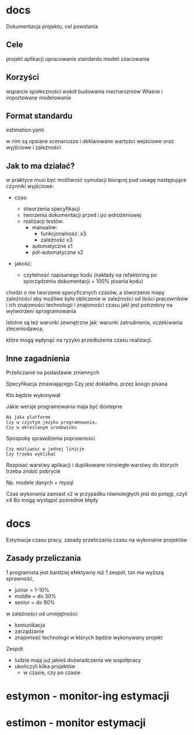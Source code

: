 # docs
Dokumentacja projektu, cel powstania

## Cele
projekt aplikacji
opracowanie standardu modeli szacowania


## Korzyści
wsparcie społeczności wokół budowania mechanizmów 
Własne i importowane modelowanie


## Format standardu
estimation.yaml

w nim są opsiane scenariusze i deklarowane wartości wejściowe oraz wyjściowe i zależności

## Jak to ma działać?

w praktyce musi być możliwość symulacji biorącej pod uwagę następujące czynniki wyjściowe:
+ czas:
  + stworzenia specyfikacji
  + tworzenia dokumentacji przed i po wdrożeniowej
  + realizacji testów:
    + manualne: 
      + funkcjonalność: x3
      + zależność x3
    + automatyczne x1
    + pół-automatyczne x2
      
+ jakość:
  + czytelność napisanego kodu (nakłady na refaktoring po sporządzeniu dokumentacji + 100% pisania kodu)



chodzi o nie tworzenie specyficznych czasów, a stworzenie mapy zależności
aby możliwe było obliczenie w zależności od ilości pracowników i ich znajomości technologii i znajomości 
czasu jaki jest potrzebny na wytworzeni oprogramowania



Istotne są też warunki zewnętrzne jak:
warunki zatrudnienia, oczekiwania zleceniodawca,

które mogą wpłynąć na ryzyko przedłużenia czasu realizacji.

## Inne zagadnienia

Przeliczanie na podastawie zmiennych


Specyfikacja zmawiającego
	Czy jest dokladna, przez koogo pisana
	
	
Kto będzie wykonywał


Jakie wersje programowania maja być dostepne

	Na jaka platforme
	Czy w czystym jezyku programowania,
	Czy w okreslonym srodowisku
	
	
Spospoby sprawdzenia poprawnosci

	Czy mozliwosc w jednej linicje
	Czy trzeba wyklikać


Rozpisać warstwy aplikacji i duplikowane rónoległe warstwy do których trzeba zrobić pobrycie

Np.
modele danych + mysql

Czas wykonania zamiast x2 w przypadku równoległych jest do potęgi, czyli x4
Bo mogą wystąpić pośrednie błędy




 
 # docs
Estymacja czasu pracy, zasady przeliczania czasu na wykonanie projektów


## Zasady przeliczania

1 programista jest bardziej efektywny niż 1 zespół, tzn ma wyższą sprawność, 

+ junior = 1-10%
+ middle = do 30%
+ senior = do 90%

w zależności od umiejętności:  
  + komunikacja
  + zarządzanie
  + znajomość technologii w których będzie wykonywany projekt
  
Zespół:
  + ludzie mają już jakieś doświadczenia we współpracy
  + ukończyli kilka projektów
    + w czasie, czy po czasie
  
  
# estymon - monitor-ing estymacji

# estimon - monitor estymacji
